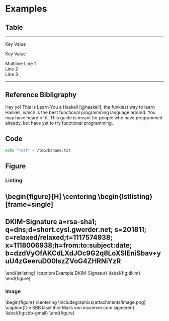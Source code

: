 # Examples

## Table

--------------    -------------------------------
Key               Value

Key               Value

Multiline         Line 1 \
                  Line 2 \
                  Line 3
--------------    -------------------------------

## Reference Bibligraphy

Hey yo! This is Learn You a Haskell [@haskell], the funkiest way to learn Haskell, which
is the best functional programming language around. You may have heard of it.
This guide is meant for people who have programmed already, but have yet to try
functional programming.


## Code

```sh
echo "Test" > /tmp/banane.txt
```

## Figure

### Listing

\begin{figure}[H]
  \centering
  \begin{lstlisting}[frame=single]
  ---
  DKIM-Signature a=rsa-sha1; q=dns;d=short.cysl.gwerder.net;
  s=201811; c=relaxed/relaxed;t=1117574938; 
  x=1118006938;h=from:to:subject:date;
  b=dzdVyOfAKCdLXdJOc9G2q8LoXSlEniSbav+yuU4zGeeruD00lszZVoG4ZHRNiYzR
  ---
  \end{lstlisting}
  \caption{Example DKIM-Signatur}
  \label{fig:dkim}
\end{figure}


### Image


\begin{figure}
  \centering
  \includegraphics{attachments/image.png}
  \caption{Die SBB lässt ihre Mails von inxserver.com signieren}
  \label{fig:sbb-gmail}
\end{figure}
